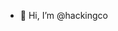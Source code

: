 - 👋 Hi, I’m @hackingco

<!---
hackingco/hackingco is a ✨ special ✨ repository because its `README.md` (this file) appears on your GitHub profile.
You can click the Preview link to take a look at your changes.
--->
